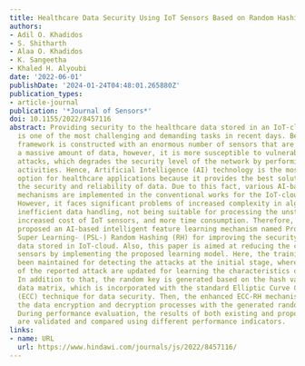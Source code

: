```yaml
---
title: Healthcare Data Security Using IoT Sensors Based on Random Hashing Mechanism
authors:
- Adil O. Khadidos
- S. Shitharth
- Alaa O. Khadidos
- K. Sangeetha
- Khaled H. Alyoubi
date: '2022-06-01'
publishDate: '2024-01-24T04:48:01.265880Z'
publication_types:
- article-journal
publication: '*Journal of Sensors*'
doi: 10.1155/2022/8457116
abstract: Providing security to the healthcare data stored in an IoT-cloud environment
  is one of the most challenging and demanding tasks in recent days. Because the IoT-cloud
  framework is constructed with an enormous number of sensors that are used to generate
  a massive amount of data, however, it is more susceptible to vulnerabilities and
  attacks, which degrades the security level of the network by performing malicious
  activities. Hence, Artificial Intelligence (AI) technology is the most suitable
  option for healthcare applications because it provides the best solution for improving
  the security and reliability of data. Due to this fact, various AI-based security
  mechanisms are implemented in the conventional works for the IoT-cloud framework.
  However, it faces significant problems of increased complexity in algorithm design,
  inefficient data handling, not being suitable for processing the unstructured data,
  increased cost of IoT sensors, and more time consumption. Therefore, this paper
  proposed an AI-based intelligent feature learning mechanism named Probabilistic
  Super Learning- (PSL-) Random Hashing (RH) for improving the security of healthcare
  data stored in IoT-cloud. Also, this paper is aimed at reducing the cost of IoT
  sensors by implementing the proposed learning model. Here, the training model has
  been maintained for detecting the attacks at the initial stage, where the properties
  of the reported attack are updated for learning the characteristics of attacks.
  In addition to that, the random key is generated based on the hash value of the
  data matrix, which is incorporated with the standard Elliptic Curve Cryptography
  (ECC) technique for data security. Then, the enhanced ECC-RH mechanism performs
  the data encryption and decryption processes with the generated random hash key.
  During performance evaluation, the results of both existing and proposed techniques
  are validated and compared using different performance indicators.
links:
- name: URL
  url: https://www.hindawi.com/journals/js/2022/8457116/
---
```

